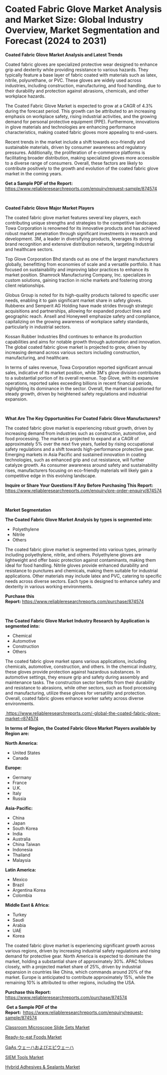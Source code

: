 <p><h1>Coated Fabric Glove Market Analysis and Market Size: Global Industry Overview, Market Segmentation and Forecast (2024 to 2031)</h1></p><p><strong>Coated Fabric Glove Market Analysis and Latest Trends</strong></p>
<p><p>Coated fabric gloves are specialized protective wear designed to enhance grip and dexterity while providing resistance to various hazards. They typically feature a base layer of fabric coated with materials such as latex, nitrile, polyurethane, or PVC. These gloves are widely used across industries, including construction, manufacturing, and food handling, due to their durability and protection against abrasions, chemicals, and other workplace hazards.</p><p>The Coated Fabric Glove Market is expected to grow at a CAGR of 4.3% during the forecast period. This growth can be attributed to an increasing emphasis on workplace safety, rising industrial activities, and the growing demand for personal protective equipment (PPE). Furthermore, innovations in glove materials and technologies are enhancing performance characteristics, making coated fabric gloves more appealing to end-users.</p><p>Recent trends in the market include a shift towards eco-friendly and sustainable materials, driven by consumer awareness and regulatory pressures. Additionally, the proliferation of e-commerce platforms is facilitating broader distribution, making specialized gloves more accessible to a diverse range of consumers. Overall, these factors are likely to contribute positively to the growth and evolution of the coated fabric glove market in the coming years.</p></p>
<p><strong>Get a Sample PDF of the Report:&nbsp;</strong> <a href="https://www.reliableresearchreports.com/enquiry/request-sample/874574">https://www.reliableresearchreports.com/enquiry/request-sample/874574</a></p>
<p>&nbsp;</p>
<p><strong>Coated Fabric Glove Major Market Players</strong></p>
<p><p>The coated fabric glove market features several key players, each contributing unique strengths and strategies to the competitive landscape. Towa Corporation is renowned for its innovative products and has achieved robust market penetration through significant investments in research and development. 3M, a leader in diversifying products, leverages its strong brand recognition and extensive distribution network, targeting industrial and healthcare sectors.</p><p>Top Glove Corporation Bhd stands out as one of the largest manufacturers globally, benefitting from economies of scale and a versatile portfolio. It has focused on sustainability and improving labor practices to enhance its market position. Shamrock Manufacturing Company, Inc. specializes in custom solutions, gaining traction in niche markets and fostering strong client relationships.</p><p>Globus Group is noted for its high-quality products tailored to specific user needs, enabling it to gain significant market share in safety gloves. Rubberex and Semperit AG Holding have made strides through strategic acquisitions and partnerships, allowing for expanded product lines and geographic reach. Ansell and Honeywell emphasize safety and compliance, capitalizing on the growing awareness of workplace safety standards, particularly in industrial sectors.</p><p>Kossan Rubber Industries Bhd continues to enhance its production capabilities and aims for notable growth through automation and innovation. The global coated fabric glove market is projected to grow, driven by increasing demand across various sectors including construction, manufacturing, and healthcare.</p><p>In terms of sales revenue, Towa Corporation reported significant annual sales, indicative of its market position, while 3M's glove division contributes to a substantial portion of its overall revenue. Top Glove, with its expansive operations, reported sales exceeding billions in recent financial periods, highlighting its dominance in the sector. Overall, the market is positioned for steady growth, driven by heightened safety regulations and industrial expansion.</p></p>
<p>&nbsp;</p>
<p><strong>What Are The Key Opportunities For Coated Fabric Glove Manufacturers?</strong></p>
<p><p>The coated fabric glove market is experiencing robust growth, driven by increasing demand from industries such as construction, automotive, and food processing. The market is projected to expand at a CAGR of approximately 5% over the next five years, fueled by rising occupational safety regulations and a shift towards high-performance protective gear. Emerging markets in Asia Pacific and sustained innovation in coating technologies, such as enhanced grip and cut resistance, will further catalyze growth. As consumer awareness around safety and sustainability rises, manufacturers focusing on eco-friendly materials will likely gain a competitive edge in this evolving landscape.</p></p>
<p><strong>Inquire or Share Your Questions If Any Before Purchasing This Report:</strong> <a href="https://www.reliableresearchreports.com/enquiry/pre-order-enquiry/874574">https://www.reliableresearchreports.com/enquiry/pre-order-enquiry/874574</a></p>
<p>&nbsp;</p>
<p><strong>Market Segmentation</strong></p>
<p><strong>The Coated Fabric Glove Market Analysis by types is segmented into:</strong></p>
<p><ul><li>Polyethylene</li><li>Nitrile</li><li>Others</li></ul></p>
<p><p>The coated fabric glove market is segmented into various types, primarily including polyethylene, nitrile, and others. Polyethylene gloves are lightweight and offer basic protection against contaminants, making them ideal for food handling. Nitrile gloves provide enhanced durability and resistance to punctures and chemicals, making them suitable for industrial applications. Other materials may include latex and PVC, catering to specific needs across diverse sectors. Each type is designed to enhance safety and dexterity in various working environments.</p></p>
<p><strong>Purchase this Report:&nbsp;</strong><a href="https://www.reliableresearchreports.com/purchase/874574">https://www.reliableresearchreports.com/purchase/874574</a></p>
<p>&nbsp;</p>
<p><strong>The Coated Fabric Glove Market Industry Research by Application is segmented into:</strong></p>
<p><ul><li>Chemical</li><li>Automotive</li><li>Construction</li><li>Others</li></ul></p>
<p><p>The coated fabric glove market spans various applications, including chemicals, automotive, construction, and others. In the chemical industry, these gloves provide protection against hazardous substances. In automotive settings, they ensure grip and safety during assembly and maintenance tasks. The construction sector benefits from their durability and resistance to abrasions, while other sectors, such as food processing and manufacturing, utilize these gloves for versatility and protection. Overall, coated fabric gloves enhance worker safety across diverse environments.</p></p>
<p><a href="https://www.reliableresearchreports.com/-global-the-coated-fabric-glove-market-r874574">&nbsp;https://www.reliableresearchreports.com/-global-the-coated-fabric-glove-market-r874574</a></p>
<p><strong>In terms of Region, the Coated Fabric Glove Market Players available by Region are:</strong></p>
<p>
    <p> <strong> North America: </strong>
        <ul>
            <li>United States</li>
            <li>Canada</li>
        </ul>
        </p> 
    <p> <strong> Europe: </strong>
        <ul>
            <li>Germany</li>
            <li>France</li>
            <li>U.K.</li>
            <li>Italy</li>
            <li>Russia</li>
        </ul>
        </p> 
    <p> <strong> Asia-Pacific: </strong>
        <ul>
            <li>China</li>
            <li>Japan</li>
            <li>South Korea</li>
            <li>India</li>
            <li>Australia</li>
            <li>China Taiwan</li>
            <li>Indonesia</li>
            <li>Thailand</li>
            <li>Malaysia</li>
        </ul>
        </p> 
    <p> <strong> Latin America: </strong>
        <ul>
            <li>Mexico</li>
            <li>Brazil</li>
            <li>Argentina Korea</li>
            <li>Colombia</li>
        </ul>
        </p> 
    <p> <strong> Middle East & Africa: </strong>
        <ul>
            <li>Turkey</li>
            <li>Saudi</li>
            <li>Arabia</li>
            <li>UAE</li>
            <li>Korea</li>
        </ul>
    </p>
    </p>
<p><p>The coated fabric glove market is experiencing significant growth across various regions, driven by increasing industrial safety regulations and rising demand for protective gear. North America is expected to dominate the market, holding a substantial share of approximately 30%. APAC follows closely, with a projected market share of 25%, driven by industrial expansion in countries like China, which commands around 20% of the market. Europe is anticipated to contribute approximately 15%, while the remaining 10% is attributed to other regions, including the USA.</p></p>
<p><strong>Purchase this Report: </strong><a href="https://www.reliableresearchreports.com/purchase/874574">https://www.reliableresearchreports.com/purchase/874574</a></p>
<p>&nbsp;<strong>Get a Sample PDF of the Report:&nbsp;&nbsp;</strong><a href="https://www.reliableresearchreports.com/enquiry/request-sample/874574">https://www.reliableresearchreports.com/enquiry/request-sample/874574</a></p>
<p><strong></strong></p>
<p><p><a href="https://github.com/arionmp/Market-Research-Report-List-5/blob/main/classroom-microscope-slide-sets-market.md">Classroom Microscope Slide Sets Market</a></p><p><a href="https://issuu.com/reportprime-2/docs/ready-to-eat-foods-market-size-2030_34b192f7fa8d58">Ready-to-eat Foods Market</a></p><p><a href="https://github.com/mohamedbakry57/Market-Research-Report-List-6/blob/main/964294587417.md">GaAs ウェーハおよびエピウェーハ</a></p><p><a href="https://www.linkedin.com/pulse/global-siem-tools-market-analysis-key-trends-future-projections-k9v8f?trackingId=oaZYU4W7S3qzEgS7%2BOzIpQ%3D%3D">SIEM Tools Market</a></p><p><a href="https://issuu.com/reportprime-2/docs/hybrid-adhesives-sealants-market-si_0166be5e653b8c">Hybrid Adhesives & Sealants Market</a></p></p>